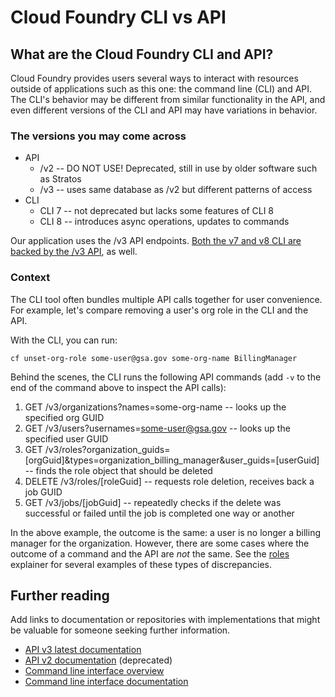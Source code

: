 # Cloud Foundry CLI vs API

## What are the Cloud Foundry CLI and API?

Cloud Foundry provides users several ways to interact with resources outside of applications such as this one: the command line (CLI) and API. The CLI's behavior may be different from similar functionality in the API, and even different versions of the CLI and API may have variations in behavior.

### The versions you may come across

- API
  - /v2 -- DO NOT USE! Deprecated, still in use by older software such as Stratos
  - /v3 -- uses same database as /v2 but different patterns of access
- CLI
  - CLI 7 -- not deprecated but lacks some features of CLI 8
  - CLI 8 -- introduces async operations, updates to commands

Our application uses the /v3 API endpoints. [Both the v7 and v8 CLI are backed by the /v3 API](https://github.com/cloudfoundry/cli?tab=readme-ov-file#getting-started), as well.

### Context

The CLI tool often bundles multiple API calls together for user convenience. For example, let's compare removing a user's org role in the CLI and the API.

With the CLI, you can run:

`cf unset-org-role some-user@gsa.gov some-org-name BillingManager`

Behind the scenes, the CLI runs the following API commands (add `-v` to the end of the command above to inspect the API calls):

1. GET /v3/organizations?names=some-org-name -- looks up the specified org GUID
1. GET /v3/users?usernames=some-user@gsa.gov -- looks up the specified user GUID
1. GET /v3/roles?organization_guids=[orgGuid]&types=organization_billing_manager&user_guids=[userGuid] -- finds the role object that should be deleted
1. DELETE /v3/roles/[roleGuid] -- requests role deletion, receives back a job GUID
1. GET /v3/jobs/[jobGuid] -- repeatedly checks if the delete was successful or failed until the job is completed one way or another

In the above example, the outcome is the same: a user is no longer a billing manager for the organization. However, there are some cases where the outcome of a command and the API are _not_ the same. See the [roles](./roles.md) explainer for several examples of these types of discrepancies.

## Further reading

Add links to documentation or repositories with implementations that might be valuable for someone seeking further information.

* [API v3 latest documentation](https://v3-apidocs.cloudfoundry.org/)
* [API v2 documentation](https://v2-apidocs.cloudfoundry.org/) (deprecated)
* [Command line interface overview](https://docs.cloudfoundry.org/cf-cli/)
* [Command line interface documentation](https://cli.cloudfoundry.org/en-US/v8/)
